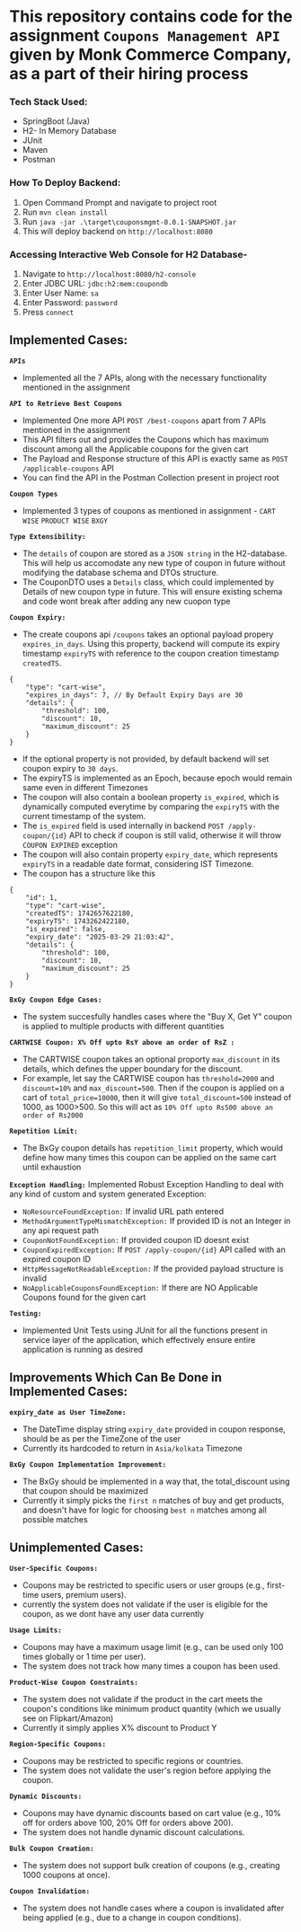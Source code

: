 # This repository contains code for the assignment `Coupons Management API` given by Monk Commerce Company, as a part of their hiring process


### Tech Stack Used:
- SpringBoot (Java)
- H2- In Memory Database
- JUnit
- Maven
- Postman

### How To Deploy Backend:
1) Open Command Prompt and navigate to project root
2) Run `mvn clean install`
3) Run  `java -jar .\target\couponsmgmt-0.0.1-SNAPSHOT.jar`
4) This will deploy backend on `http://localhost:8080`

### Accessing Interactive Web Console for H2 Database-
1) Navigate to `http://localhost:8080/h2-console`
2) Enter JDBC URL: `jdbc:h2:mem:coupondb`
3) Enter User Name: `sa`
4) Enter Password: `password`
5) Press `connect`


## Implemented Cases:


**`APIs`**
  - Implemented all the 7 APIs, along with the necessary functionality mentioned in the assignment

  **`API to Retrieve Best Coupons`**
  - Implemented One more API `POST /best-coupons` apart from 7 APIs mentioned in the assignment
  - This API filters out and provides the Coupons which has maximum discount among all the Applicable coupons for the given cart
  - The Payload and Response structure of this API is exactly same as `POST /applicable-coupons` API
  - You can find the API in the Postman Collection present in project root


  **`Coupon Types`**
  - Implemented 3 types of coupons as mentioned in assignment - `CART WISE` `PRODUCT WISE` `BXGY`
    

**`Type Extensibility:`**
  - The `details` of coupon are stored as a `JSON string` in the H2-database. This will help us accomodate any new type of coupon in future without modifying the database schema and DTOs structure.
  - The CouponDTO uses a `Details` class, which could implemented by Details of new coupon type in future. This will ensure existing schema and code wont break after adding any new cuopon type


**`Coupon Expiry:`**
- The create coupons api `/coupons` takes an optional payload propery `expires_in_days`. Using this property, backend will compute its expiry timestamp `expiryTS` with reference to the coupon creation timestamp `createdTS`.
```
{
    "type": "cart-wise",
    "expires_in_days": 7, // By Default Expiry Days are 30
    "details": {
        "threshold": 100,
        "discount": 10,
        "maximum_discount": 25
    }
}
```
- If the optional property is not provided, by default backend will set coupon expiry to `30 days`.
- The expiryTS is implemented as an Epoch, because epoch would remain same even in different Timezones
- The coupon will also contain a boolean property `is_expired`, which is dynamically computed everytime by comparing the `expiryTS` with the current timestamp of the system.
- The `is_expired` field is used internally in backend `POST /apply-coupon/{id}` API to check if coupon is still valid, otherwise it will throw `COUPON EXPIRED` exception
- The coupon will also contain property `expiry_date`, which represents `expiryTS` in a readable date format, considering IST Timezone.
- The coupon has a structure like this
```
{
    "id": 1,
    "type": "cart-wise",
    "createdTS": 1742657622180,
    "expiryTS": 1743262422180,
    "is_expired": false,
    "expiry_date": "2025-03-29 21:03:42",
    "details": {
        "threshold": 100,
        "discount": 10,
        "maximum_discount": 25
    }
}
```

**`BxGy Coupon Edge Cases:`**
- The system succesfully handles cases where the "Buy X, Get Y" coupon is applied to multiple products with different quantities


**`CARTWISE Coupon: X% Off upto RsY above an order of RsZ :`**
- The CARTWISE coupon takes an optional proporty `max_discount` in its details, which defines the upper boundary for the discount.
- For example, let say the CARTWISE coupon has `threshold=2000` and `discount=10%` and `max_discount=500`. Then if the coupon is applied on a cart of `total_price=10000`, then it will give `total_discount=500` instead of 1000, as 1000>500. So this will act as `10% Off upto Rs500 above an order of Rs2000`


**`Repetition Limit:`**
- The BxGy coupon details has `repetition_limit` property, which would define how many times this coupon can be applied on the same cart until exhaustion


**`Exception Handling:`**
Implemented Robust Exception Handling to deal with any kind of custom and system generated Exception:

- `NoResourceFoundException:` If invalid URL path entered
- `MethodArgumentTypeMismatchException:` If provided ID is not an Integer in any api request path
- `CouponNotFoundException:` If provided coupon ID doesnt exist
- `CouponExpiredException:` If `POST /apply-coupon/{id}` API called with an expired coupon ID
- `HttpMessageNotReadableException:` If the provided payload structure is invalid
- `NoApplicableCouponsFoundException:` If there are NO Applicable Coupons found for the given cart

**`Testing:`**
- Implemented Unit Tests using JUnit for all the functions present in service layer of the application, which effectively ensure entire application is running as desired


## Improvements Which Can Be Done in Implemented Cases:

**`expiry_date as User TimeZone:`**
- The DateTime display string  `expiry_date` provided in coupon response, should be as per the TimeZone of the user
- Currently its hardcoded to return in `Asia/kolkata` Timezone

**`BxGy Coupon Implementation Improvement:`**
- The BxGy should be implemented in a way that, the total_discount using that coupon should be maximized
- Currently it simply picks the `first n` matches of buy and get products, and doesn't have for logic for choosing `best n` matches among all possible matches

## Unimplemented Cases:


**`User-Specific Coupons:`**
- Coupons may be restricted to specific users or user groups (e.g., first-time users, premium users).
- currently the system does not validate if the user is eligible for the coupon, as we dont have any user data currently

**`Usage Limits:`**
- Coupons may have a maximum usage limit (e.g., can be used only 100 times globally or 1 time per user).
- The system does not track how many times a coupon has been used.

**`Product-Wise Coupon Constraints:`**
- The system does not validate if the product in the cart meets the coupon's conditions like minimum product quantity (which we usually see on Flipkart/Amazon)
- Currently it simply applies X% discount to Product Y


**`Region-Specific Coupons:`**
- Coupons may be restricted to specific regions or countries.
- The system does not validate the user's region before applying the coupon.


**`Dynamic Discounts:`**
- Coupons may have dynamic discounts based on cart value (e.g., 10% off for orders above 100, 20% Off for orders above 200).
- The system does not handle dynamic discount calculations.

**`Bulk Coupon Creation:`**
- The system does not support bulk creation of coupons (e.g., creating 1000 coupons at once).

**`Coupon Invalidation:`**
- The system does not handle cases where a coupon is invalidated after being applied (e.g., due to a change in coupon conditions).
